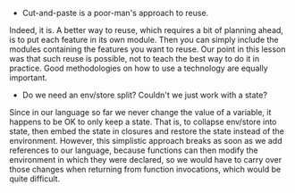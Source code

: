 <!-- Copyright (c) 2012-2019 K Team. All Rights Reserved. -->

* Cut-and-paste is a poor-man's approach to reuse.

Indeed, it is.  A better way to reuse, which requires a bit of planning ahead,
is to put each feature in its own module.  Then you can simply include the
modules containing the features you want to reuse.  Our point in this lesson
was that such reuse is possible, not to teach the best way to do it in
practice.  Good methodologies on how to use a technology are equally important.

* Do we need an env/store split?  Couldn't we just work with a state?

Since in our language so far we never change the value of a variable, it
happens to be OK to only keep a state.  That is, to collapse env/store into
state, then embed the state in closures and restore the state instead of the
environment.  However, this simplistic approach breaks as soon as we add
references to our language, because functions can then modify the environment
in which they were declared, so we would have to carry over those changes when
returning from function invocations, which would be quite difficult.
